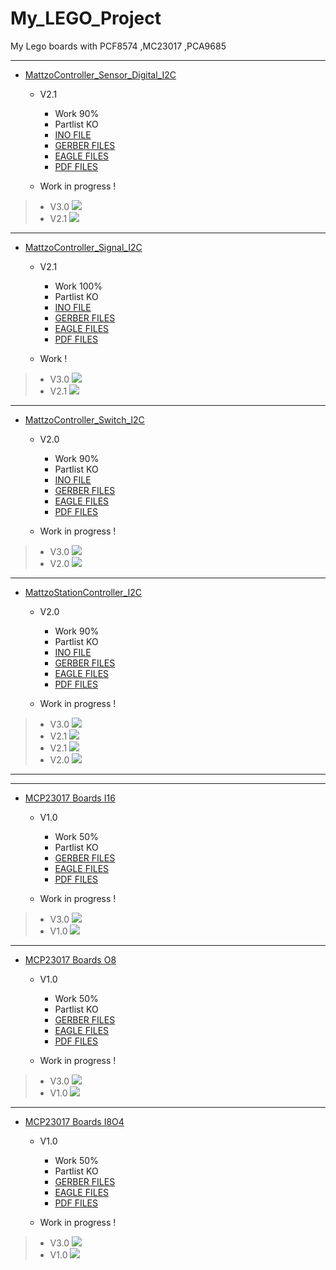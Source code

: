 # My_LEGO_Project

 My Lego boards with PCF8574 ,MC23017 ,PCA9685

-----------------------------------------------------------------

+ [MattzoController_Sensor_Digital_I2C](https://github.com/Backkevin/My_LEGO_Project/tree/master/MattzoController_Sensor_Digital_I2C)

	+ V2.1
		* Work 90%
		* Partlist KO
		* [INO FILE](https://github.com/Backkevin/My_LEGO_Project/tree/master/MattzoController_Sensor_Digital_I2C/INO/MattzoController_Sensor_Digital_I2C)
		* [GERBER FILES](https://github.com/Backkevin/My_LEGO_Project/tree/master/MattzoController_Sensor_Digital_I2C/GERBER%20FILES)
		* [EAGLE FILES](https://github.com/Backkevin/My_LEGO_Project/tree/master/MattzoController_Sensor_Digital_I2C/EAGLE)
		* [PDF FILES](https://github.com/Backkevin/My_LEGO_Project/tree/master/MattzoController_Sensor_Digital_I2C/PDF)
		
	+ Work in progress !
>+ V3.0
>![](https://github.com/Backkevin/My_LEGO_Project/blob/master/MattzoController_Sensor_Digital_I2C/IMAGE/CPU3.jpg)
>+ V2.1
>![](https://github.com/Backkevin/My_LEGO_Project/blob/master/MattzoController_Sensor_Digital_I2C/IMAGE/INPUT2.jpg)
-----------------------------------------------------------------


+ [MattzoController_Signal_I2C](https://github.com/Backkevin/My_LEGO_Project/tree/master/MattzoController_Signal_I2C)

	+ V2.1
		* Work 100%
		* Partlist KO
		* [INO FILE](https://github.com/Backkevin/My_LEGO_Project/tree/master/MattzoController_Signal_I2C/INO/MattzoController_Signal_I2C)
		* [GERBER FILES](https://github.com/Backkevin/My_LEGO_Project/tree/master/MattzoController_Signal_I2C/GERBER%20FILES)
		* [EAGLE FILES](https://github.com/Backkevin/My_LEGO_Project/tree/master/MattzoController_Signal_I2C/EAGLE)
		* [PDF FILES](https://github.com/Backkevin/My_LEGO_Project/tree/master/MattzoController_Signal_I2C/PDF)
		
	+ Work !
>+ V3.0
>![](https://github.com/Backkevin/My_LEGO_Project/blob/master/MattzoController_Signal_I2C/IMAGE/CPU3.jpg)
>+ V2.1
>![](https://github.com/Backkevin/My_LEGO_Project/blob/master/MattzoController_Signal_I2C/IMAGE/OUTPUT2.jpg)
-----------------------------------------------------------------


+ [MattzoController_Switch_I2C](https://github.com/Backkevin/My_LEGO_Project/tree/master/MattzoController_Switch_I2C)

	+ V2.0
		* Work 90%
		* Partlist KO
		* [INO FILE](https://github.com/Backkevin/My_LEGO_Project/tree/master/MattzoController_Switch_I2C/INO/MattzoController_Switch_I2C)
		* [GERBER FILES](https://github.com/Backkevin/My_LEGO_Project/tree/master/MattzoController_Switch_I2C/GERBER%20FILES)
		* [EAGLE FILES](https://github.com/Backkevin/My_LEGO_Project/tree/master/MattzoController_Switch_I2C/EAGLE)
		* [PDF FILES](https://github.com/Backkevin/My_LEGO_Project/tree/master/MattzoController_Switch_I2C/PDF)
		
	+ Work in progress !
>+ V3.0
>![](https://github.com/Backkevin/My_LEGO_Project/blob/master/MattzoController_Switch_I2C/IMAGE/CPU3.jpg)
>+ V2.0
>![](https://github.com/Backkevin/My_LEGO_Project/blob/master/MattzoController_Switch_I2C/IMAGE/PWM2.jpg)
-----------------------------------------------------------------


+ [MattzoStationController_I2C](https://github.com/Backkevin/My_LEGO_Project/tree/master/MattzoStationController_I2C)

	+ V2.0
		* Work 90%
		* Partlist KO
		* [INO FILE](https://github.com/Backkevin/My_LEGO_Project/tree/master/MattzoStationController_I2C/INO/MattzoStationController_I2C)
		* [GERBER FILES](https://github.com/Backkevin/My_LEGO_Project/tree/master/MattzoStationController_I2C/GERBER%20FILES)
		* [EAGLE FILES](https://github.com/Backkevin/My_LEGO_Project/tree/master/MattzoStationController_I2C/EAGLE)
		* [PDF FILES](https://github.com/Backkevin/My_LEGO_Project/tree/master/MattzoStationController_I2C/PDF)
		
	+ Work in progress !
>+ V3.0
>![](https://github.com/Backkevin/My_LEGO_Project/blob/master/MattzoStationController_I2C/IMAGE/CPU3.jpg)
>+ V2.1
>![](https://github.com/Backkevin/My_LEGO_Project/blob/master/MattzoController_Sensor_Digital_I2C/IMAGE/INPUT2.jpg)
>+ V2.1
>![](https://github.com/Backkevin/My_LEGO_Project/blob/master/MattzoController_Signal_I2C/IMAGE/OUTPUT2.jpg)
>+ V2.0
>![](https://github.com/Backkevin/My_LEGO_Project/blob/master/MattzoController_Switch_I2C/IMAGE/PWM2.jpg)
-----------------------------------------------------------------






-----------------------------------------------------------------

+ [MCP23017 Boards I16](https://github.com/Backkevin/My_LEGO_Project/tree/master/MCP23017%20Boards/I16)

	+ V1.0
		* Work 50%
		* Partlist KO
		* [GERBER FILES](https://github.com/Backkevin/My_LEGO_Project/tree/master/MCP23017%20Boards/I16/GERBER%20FILES)
		* [EAGLE FILES](https://github.com/Backkevin/My_LEGO_Project/tree/master/MCP23017%20Boards/I16/EAGLE)
		* [PDF FILES](https://github.com/Backkevin/My_LEGO_Project/tree/master/MCP23017%20Boards/I16/PDF)
		
	+ Work in progress !
>+ V3.0
>![](https://github.com/Backkevin/My_LEGO_Project/tree/master/MCP23017%20Boards/I16/IMAGE/CPU3.jpg)
>+ V1.0
>![](https://github.com/Backkevin/My_LEGO_Project/tree/master/MCP23017%20Boards/I16/IMAGE/I16.jpg)
-----------------------------------------------------------------

+ [MCP23017 Boards O8](https://github.com/Backkevin/My_LEGO_Project/tree/master/MCP23017%20Boards/O8)

	+ V1.0
		* Work 50%
		* Partlist KO
		* [GERBER FILES](https://github.com/Backkevin/My_LEGO_Project/tree/master/MCP23017%20Boards/O8/GERBER%20FILES)
		* [EAGLE FILES](https://github.com/Backkevin/My_LEGO_Project/tree/master/MCP23017%20Boards/O8/EAGLE)
		* [PDF FILES](https://github.com/Backkevin/My_LEGO_Project/tree/master/MCP23017%20Boards/O8/PDF)
		
	+ Work in progress !
>+ V3.0
>![](https://github.com/Backkevin/My_LEGO_Project/tree/master/MCP23017%20Boards/O8/IMAGE/CPU3.jpg)
>+ V1.0
>![](https://github.com/Backkevin/My_LEGO_Project/tree/master/MCP23017%20Boards/O8/IMAGE/O8.jpg)
-----------------------------------------------------------------

+ [MCP23017 Boards I8O4](https://github.com/Backkevin/My_LEGO_Project/tree/master/MCP23017%20Boards/I8O4)

	+ V1.0
		* Work 50%
		* Partlist KO
		* [GERBER FILES](https://github.com/Backkevin/My_LEGO_Project/tree/master/MCP23017%20Boards/I8O4/GERBER%20FILES)
		* [EAGLE FILES](https://github.com/Backkevin/My_LEGO_Project/tree/master/MCP23017%20Boards/I8O4/EAGLE)
		* [PDF FILES](https://github.com/Backkevin/My_LEGO_Project/tree/master/MCP23017%20Boards/I8O4/PDF)
		
	+ Work in progress !
>+ V3.0
>![](https://github.com/Backkevin/My_LEGO_Project/blob/master/MCP23017%20Boards/I8O4/IMAGE/CPU3.jpg)
>+ V1.0
>![](https://github.com/Backkevin/My_LEGO_Project/blob/master/MCP23017%20Boards/I8O4/IMAGE/I8O4.jpg)
